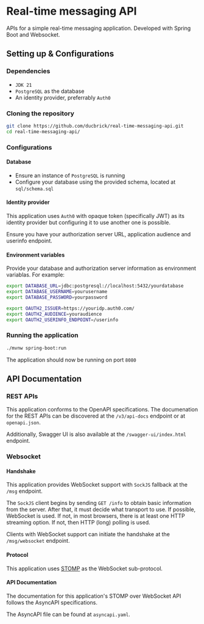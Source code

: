 # Real-time messaging API

APIs for a simple real-time messaging application. Developed with Spring Boot and Websocket.

## Setting up & Configurations

### Dependencies

* `JDK 21`
* `PostgreSQL` as the database
* An identity provider, preferrably `Auth0`

### Cloning the repository

```bash
git clone https://github.com/ducbrick/real-time-messaging-api.git
cd real-time-messaging-api/
```

### Configurations

#### Database

* Ensure an instance of `PostgreSQL` is running
* Configure your database using the provided schema, located at `sql/schema.sql`

#### Identity provider

This application uses `Auth0` with opaque token (specifically JWT) as its identity provider but configuring it to use another one is possible. 

Ensure you have your authorization server URL, application audience and userinfo endpoint.

#### Environment variables

Provide your database and authorization server information as environment variablas. For example:


```bash
export DATABASE_URL=jdbc:postgresql://localhost:5432/yourdatabase
export DATABASE_USERNAME=yourusername
export DATABASE_PASSWORD=yourpassword

export OAUTH2_ISSUER=https://youridp.auth0.com/
export OAUTH2_AUDIENCE=youraudience
export OAUTH2_USERINFO_ENDPOINT=/userinfo
```

### Running the application

```bash
./mvnw spring-boot:run
```

The application should now be running on port `8080`

## API Documentation

### REST APIs

This application conforms to the OpenAPI specifications. The documenation for the REST APIs can be discovered at the `/v3/api-docs` endpoint or at `openapi.json`.

Additionally, Swagger UI is also available at the `/swagger-ui/index.html` endpoint.

### Websocket

#### Handshake

This application provides WebSocket support with `SockJS` fallback at the `/msg` endpoint. 

The `SockJS` client begins by sending `GET /info` to obtain basic information from the server. After that, it must decide what transport to use. If possible, WebSocket is used. If not, in most browsers, there is at least one HTTP streaming option. If not, then HTTP (long) polling is used.

Clients with WebSocket support can initiate the handshake at the `/msg/websocket` endpoint.

#### Protocol

This application uses [STOMP](https://stomp.github.io/stomp-specification-1.2.html) as the WebSocket sub-protocol.

#### API Documentation

The documentation for this application's STOMP over WebSocket API follows the AsyncAPI specifications.

The AsyncAPI file can be found at `asyncapi.yaml`.
